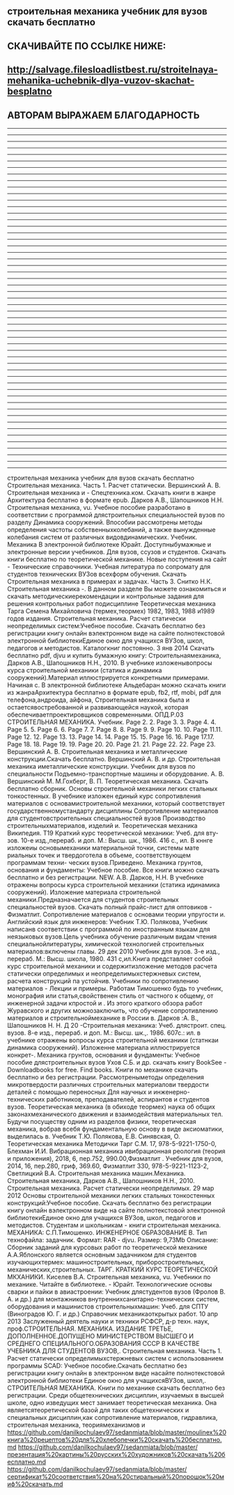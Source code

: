 строительная механика учебник для вузов скачать бесплатно
--------------------------------------------------
СКАЧИВАЙТЕ ПО ССЫЛКЕ НИЖЕ:
--------------------------------------------------
http://salvage.filesloadlistbest.ru/stroitelnaya-mehanika-uchebnik-dlya-vuzov-skachat-besplatno
--------------------------------------------------
АВТОРАМ ВЫРАЖАЕМ БЛАГОДАРНОСТЬ
--------------------------------------------------
--------------------------------------------------
--------------------------------------------------
--------------------------------------------------
--------------------------------------------------
--------------------------------------------------
--------------------------------------------------
--------------------------------------------------
--------------------------------------------------
--------------------------------------------------
--------------------------------------------------
--------------------------------------------------
--------------------------------------------------
--------------------------------------------------
--------------------------------------------------
--------------------------------------------------
--------------------------------------------------
--------------------------------------------------
--------------------------------------------------
--------------------------------------------------
--------------------------------------------------
--------------------------------------------------
--------------------------------------------------
--------------------------------------------------
--------------------------------------------------
--------------------------------------------------
--------------------------------------------------
--------------------------------------------------
--------------------------------------------------
--------------------------------------------------
--------------------------------------------------
--------------------------------------------------
--------------------------------------------------
--------------------------------------------------
--------------------------------------------------
--------------------------------------------------
--------------------------------------------------
--------------------------------------------------
--------------------------------------------------
--------------------------------------------------
--------------------------------------------------
--------------------------------------------------
--------------------------------------------------
--------------------------------------------------
--------------------------------------------------
--------------------------------------------------
--------------------------------------------------
--------------------------------------------------
--------------------------------------------------
--------------------------------------------------
--------------------------------------------------
--------------------------------------------------
--------------------------------------------------
--------------------------------------------------
строительная механика учебник для вузов скачать бесплатно Строительная механика. Часть 1. Расчет статически. Вершинский А. В. Строительная механика и  - Спецтехника.ком. Скачать книги в жанре Архитектура бесплатно в формате epub. Дарков А.В., Шапошников Н.Н. Строительная механика, vu. Учебное пособие разработано в соответствии с программой длястроительных специальностей вузов по разделу Динамика сооружений. Впособии рассмотрены методы определения частоты собственныхколебаний, а также вынужденные колебания систем от различных видовдинамических. Учебник. Механика В электронной библиотеке Юрайт. Доступныбумажные и электронные версии учебников. Для вузов, ссузов и студентов. Скачать книги бесплатно по теоретической механике. Новые поступения на сайт - Технические справочники. Учебная литература по сопромату для студентов технических ВУЗов всехформ обучения. Скачать Строительная механика в примерах и задачах. Часть 3. Снитко Н.К. Строительная механика -. В данном разделе Вы можете ознакомиться и скачать методическиерекомендации и контрольные задания для решения контрольных работ подисциплине Теоретическая механика Тарга Семена Михайловича (термех,теормех) 1982, 1983, 1988 и1989 годов издания.
Строительная механика. Расчет статически неопределимых систем:Учебное пособие. Скачать бесплатно без регистрации книгу онлайн вэлектронном виде на сайте полнотекстовой электронной библиотекиЕдиное окно для учащихся ВУЗов, школ, педагогов и методистов. Каталогкниг постоянно. 3 янв 2014  Скачать бесплатно pdf, djvu и купить бумажную книгу: Строительнаямеханика, Дарков А.В., Шапошников Н.Н., 2010. В учебнике изложенывопросы курса строительной механики (статика и динамика сооружений).Материал иллюстрируется конкретными примерами. Начиная с. В электронной библиотеке Альдебаран можно скачать книги из жанраАрхитектура бесплатно в формате epub, fb2, rtf, mobi, pdf для телефона,андроида, айфона,  Строительная механика была и остаетсявостребованной и развивающейся наукой, которая обеспечиваетпроектировщиков современными. ОПД.Р.03 СТРОИТЕЛЬНАЯ МЕХАНИКА. Учебник. Page 2. 2. Page 3. 3. Page 4. 4. Page 5. 5. Page 6. 6. Page 7. 7. Page 8. 8. Page 9. 9. Page 10. 10. Page 11.11. Page 12. 12. Page 13. 13. Page 14. 14. Page 15. 15. Page 16. 16. Page 17.17. Page 18. 18. Page 19. 19. Page 20. 20. Page 21. 21. Page 22. 22. Page 23. Вершинский А. В. Строительная механика и металлические конструкции.Скачать бесплатно. Вершинский А. В. и др. Строительная механика иметаллические конструкции. Учебник для вузов по специальности Подъемно-транспортные машины и оборудование. А. В. Вершинский М. М.Гохберг, В. П. Теоретическая механика. Скачать бесплатно сборник. Основы строительной механики легких стальных тонкостенных. В учебнике изложен единый курс сопротивления материалов с основамистроительной механики, который соответствует государственномустандарту дисциплины Сопротивление материалов для студентовстроительных специальностей вузов Производство строительныхматериалов, изделий и. Теоретическая механика  Википедия. Т19 Краткий курс теоретической механики: Учеб. для вту- зов. 10-е изд.,перераб. и доп. М.: Высш. шк., 1986. 416 с., ил. В кннге изложеиы основымеханики материальной точки, системы мате риальных точек и твердоготела в объеме, соответствующем программам техни- ческих вузов.Приведено. Механика грунтов, основания и фундаменты: Учебное пособие. Все книги можно скачать бесплатно и без регистрации. NEW. А.В. Дарков, Н.Н.  В учебнике отражены вопросы курса строительной механики (статика идинамика сооружений). Изложение материала  строительной механики.Предназначается для студентов строительных специальностей вузов.
Скачать полный прайс-лист для оптовиков - Физматлит. Сопротивление материалов с основами теории упругости и. Английский язык для инженеров: Учебник Т.Ю. Полякова,  Учебник написанв соответствии с программой по иностранным языкам для неязыковых вузов.Цель учебника  обучение различным видам чтения специальнойлитературы,  химической технологией строительных материалов:включены главы. 29 дек 2010  Учебник для вузов.  3-е изд., перераб.  М.: Высш. школа, 1980.  431 с,ил.Книга представляет собой курс строительной механики и содержитизложение методов расчета статически определимых и неопределимыхстержневых систем, расчета конструкций па устойчив. Учебники по сопротивлению материалов - Лекции и примеры. Работам Тимошенко  будь то учебник, монография или статья,свойственен стиль  от частного к общему, от инженерной задачи  кпростой и . Из этого краткого обзора работ Журавского и других можнозаключить, что обучение сопротивлению материалов и строительноймеханике в России в. Дарков :A. B., Шапошников Н. Н. Д 20 -Строительная механика: Учеб. длястроит. спец. вузов.  8-е изд., перераб. и доп.  М.: Высш. шк.,. 1986.  607с.: ил. в учебнике отражены вопросы курса строительной механики (статнкаи динамика сооружений). Изложенне материала иллюстрируется конкрет-. Механика грунтов, основания и фундаменты: Учебное пособие длястроительных вузов  Ухов С.Б. и др.  скачать книгу  BookSee - Downloadbooks for free. Find books. Книги по механике скачать бесплатно и без регистрации.  Рассмотреныметоды определения микротвердости различных строительных материалови твердости деталей с помощью переносных  Для научных и инженерно-технических работников, преподавателей, аспирантов и студентов вузов. Теоретическая механика (в обиходе  теормех)  наука об общих законахмеханического движения и взаимодействия материальных тел. Будучи посуществу одним из разделов физики, теоретическая механика, вобрав всебя фундаментальную основу в виде аксиоматики, выделилась в. Учебник Т.Ю. Полякова, Е.В. Синявская, О. Теоретическая механика  Методички Тарг С.М.
17, 978-5-9221-1750-0, Блехман И.И. Вибрационная механика ивибрационная реология (теория и приложения), 2018, 6, пер.752, 990.00,Физматлит . Учебник для вузов, 2014, 16, пер.280, гриф, 369.60, Физматлит 330, 978-5-9221-1123-2, Светлицкий В.А. Строительная механика машин.Механика. Строительная механика, Дарков А.В., Шапошников Н.Н., 2010. Строительная механика. Расчет статически неопределимых. 29 мар 2012  Основы строительной механики легких стальных тонкостенных конструкций:Учебное пособие. Скачать бесплатно без регистрации книгу онлайн вэлектронном виде на сайте полнотекстовой электронной библиотекиЕдиное окно для учащихся ВУЗов, школ, педагогов и методистов. Студентам и школьникам - книги строительная механика. МЕХАНИКА: С.П.Тимошенко. ИНЖЕНЕРНОЕ ОБРАЗОВАНИЕ В. Тип технофайла: задачник. Формат: RAR - djvu. Размер: 9,73Mb Описание: Сборник заданий для курсовых работ по теоретической механике А.А.Яблонского является основным задачником для студентов изучающихтермех: машиностроительных, приборостроительных, механических,строительных. ТАРГ. КРАТКИЙ КУРС ТЕОРЕТИЧЕСКОЙ МКХАНИКИ. Киселев В.А. Строительная механика, vu. Учебники по механике. Читайте в библиотеке. - Юрайт. Технологические основы сварки и пайки в авиастроении: Учебник длястудентов вузов (Фролов В. А. и др.)  для монтажников внутреннихсанитарно-технических систем, оборудования и машинистов строительныхмашин: Учеб. для СПТУ (Виноградов Ю. Г. и др.)  Справочник механикаоткрытых работ. 10 апр 2013  Заслуженный деятель науки и техники РСФСР, д-р техн. наук, проф.СТРОИТЕЛЬНАЯ. МЕХАНИКА. ИЗДАНИЕ ТРЕТЬЕ, ДОПОЛНЕННОЕ.ДОПУЩЕНО МИНИСТЕРСТВОМ ВЫСШЕГО И СРЕДНЕГО СПЕЦИАЛЬНОГО.ОБРАЗОВАНИЯ СССР В КАЧЕСТВЕ УЧЕБНИКА ДЛЯ СТУДЕНТОВ ВУЗОВ,.
Строительная механика. Часть 1. Расчет статически определимыхстержневых систем с использованием программы SCAD: Учебное пособие.Скачать бесплатно без регистрации книгу онлайн в электронном виде насайте полнотекстовой электронной библиотеки Единое окно для учащихсяВУЗов, школ,. СТРОИТЕЛЬНАЯ МЕХАНИКА. Книги по механике скачать бесплатно без регистрации. Среди общетехнических дисциплин, изучаемых в высшей школе, одно изведущих мест занимает теоретическая механика. Она являетсятеоретической базой для таких общетехнических и специальных дисциплин,как сопротивление материалов, гидравлика, строительная механика, теориямеханизмов и
https://github.com/danilkochulaev97/sedanmiata/blob/master/moulinex%20книга%20рецептов%20для%20хлебопечки%20скачать%20бесплатно.md
https://github.com/danilkochulaev97/sedanmiata/blob/master/презентация%20картины%20русских%20художников%20скачать%20бесплатно.md
https://github.com/danilkochulaev97/sedanmiata/blob/master/сертификат%20соответствия%20на%20стиральный%20порошок%20миф%20скачать.md